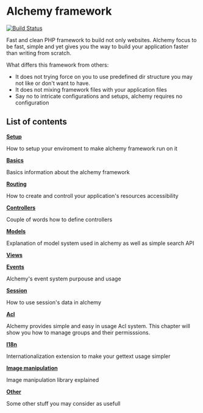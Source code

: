 Alchemy framework
=================
[![Build Status](https://travis-ci.org/dkraczkowski/alchemy.png)](https://travis-ci.org/dkraczkowski/alchemy)

Fast and clean PHP framework to build not only websites. Alchemy focus to be fast, simple and yet
gives you the way to build your application faster than writing from scratch. 

What differs this framework from others:
- It does not trying force on you to use predefined dir structure you may not like or don't want to have.
- It does not mixing framework files with your application files
- Say no to intricate configurations and setups, alchemy requires no configuration


List of contents
----------------

**[Setup](/dkraczkowski/alchemy/blob/master/docs/Setup.md)**

How to setup your enviroment to make alchemy framework run on it

**[Basics](/dkraczkowski/alchemy/blob/master/docs/Basics.md)**

Basics information about the alchemy framework

**[Routing](/dkraczkowski/alchemy/blob/master/docs/Routing.md)**

How to create and controll your application's resources accessibility

**[Controllers](/dkraczkowski/alchemy/blob/master/docs/Controllers.md)**

Couple of words how to define controllers

**[Models](/dkraczkowski/alchemy/blob/master/docs/Models.md)**

Explanation of model system used in alchemy as well as simple search API

**[Views](/dkraczkowski/alchemy/blob/master/docs/Views.md)**

**[Events](/dkraczkowski/alchemy/blob/master/docs/Events.md)**

Alchemy's event system purpouse and usage

**[Session](/dkraczkowski/alchemy/blob/master/docs/Session.md)**

How to use session's data in alchemy

**[Acl](/dkraczkowski/alchemy/blob/master/docs/Acl.md)**

Alchemy provides simple and easy in usage Acl system. This chapter will show you
how to manage groups and their permisssions.

**[I18n](/dkraczkowski/alchemy/blob/master/docs/I18n.md)**

Internationalization extension to make your gettext usage simpler

**[Image manipulation](dkraczkowski/alchemy/blob/master/docs/ImageManipulation.md)**

Image manipulation library explained

**[Other](/dkraczkowski/alchemy/blob/master/docs/Other.md)**

Some other stuff you may consider as usefull
